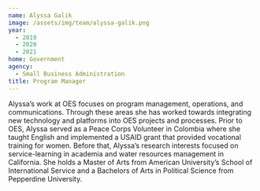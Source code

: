 ```yaml
---
name: Alyssa Galik
image: /assets/img/team/alyssa-galik.png
year:
  - 2019
  - 2020
  - 2021
home: Government
agency:
  - Small Business Administration
title: Program Manager
---
```

Alyssa’s work at OES focuses on program management, operations, and communications. Through these areas she has worked towards integrating new technology and platforms into OES projects and processes. Prior to OES, Alyssa served as a Peace Corps Volunteer in Colombia where she taught English and implemented a USAID grant that provided vocational training for women. Before that, Alyssa’s research interests focused on service-learning in academia and water resources management in California. She holds a Master of Arts from American University’s School of International Service and a Bachelors of Arts in Political Science from Pepperdine University.
